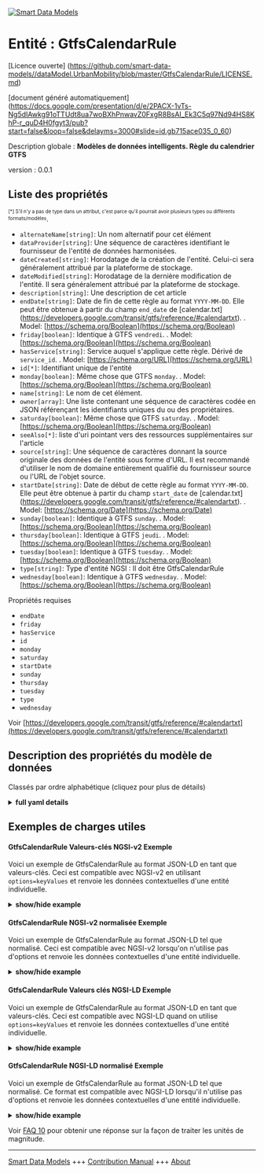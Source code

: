 <!-- 10-Header -->  
[![Smart Data Models](https://smartdatamodels.org/wp-content/uploads/2022/01/SmartDataModels_logo.png "Logo")](https://smartdatamodels.org)  
Entité : GtfsCalendarRule  
=========================<!-- /10-Header -->  
<!-- 15-License -->  
[Licence ouverte] (https://github.com/smart-data-models//dataModel.UrbanMobility/blob/master/GtfsCalendarRule/LICENSE.md)  
[document généré automatiquement] (https://docs.google.com/presentation/d/e/2PACX-1vTs-Ng5dIAwkg91oTTUdt8ua7woBXhPnwavZ0FxgR8BsAI_Ek3C5q97Nd94HS8KhP-r_quD4H0fgyt3/pub?start=false&loop=false&delayms=3000#slide=id.gb715ace035_0_60)  
<!-- /15-License -->  
<!-- 20-Description -->  
Description globale : **Modèles de données intelligents. Règle du calendrier GTFS**  
version : 0.0.1  
<!-- /20-Description -->  
<!-- 30-PropertiesList -->  

## Liste des propriétés  

<sup><sub>[*] S'il n'y a pas de type dans un attribut, c'est parce qu'il pourrait avoir plusieurs types ou différents formats/modèles</sub></sup>.  
- `alternateName[string]`: Un nom alternatif pour cet élément  - `dataProvider[string]`: Une séquence de caractères identifiant le fournisseur de l'entité de données harmonisées.  - `dateCreated[string]`: Horodatage de la création de l'entité. Celui-ci sera généralement attribué par la plateforme de stockage.  - `dateModified[string]`: Horodatage de la dernière modification de l'entité. Il sera généralement attribué par la plateforme de stockage.  - `description[string]`: Une description de cet article  - `endDate[string]`: Date de fin de cette règle au format `YYYY-MM-DD`. Elle peut être obtenue à partir du champ `end_date` de [calendar.txt] (https://developers.google.com/transit/gtfs/reference/#calendartxt).  . Model: [https://schema.org/Boolean](https://schema.org/Boolean)- `friday[boolean]`: Identique à GTFS `vendredi`.  . Model: [https://schema.org/Boolean](https://schema.org/Boolean)- `hasService[string]`: Service auquel s'applique cette règle. Dérivé de `service_id`.  . Model: [https://schema.org/URL](https://schema.org/URL)- `id[*]`: Identifiant unique de l'entité  - `monday[boolean]`: Même chose que GTFS `monday`.  . Model: [https://schema.org/Boolean](https://schema.org/Boolean)- `name[string]`: Le nom de cet élément.  - `owner[array]`: Une liste contenant une séquence de caractères codée en JSON référençant les identifiants uniques du ou des propriétaires.  - `saturday[boolean]`: Même chose que GTFS `saturday`.  . Model: [https://schema.org/Boolean](https://schema.org/Boolean)- `seeAlso[*]`: liste d'uri pointant vers des ressources supplémentaires sur l'article  - `source[string]`: Une séquence de caractères donnant la source originale des données de l'entité sous forme d'URL. Il est recommandé d'utiliser le nom de domaine entièrement qualifié du fournisseur source ou l'URL de l'objet source.  - `startDate[string]`: Date de début de cette règle au format `YYYY-MM-DD`. Elle peut être obtenue à partir du champ `start_date` de [calendar.txt] (https://developers.google.com/transit/gtfs/reference/#calendartxt).  . Model: [https://schema.org/Date](https://schema.org/Date)- `sunday[boolean]`: Identique à GTFS `sunday`.  . Model: [https://schema.org/Boolean](https://schema.org/Boolean)- `thursday[boolean]`: Identique à GTFS `jeudi`.  . Model: [https://schema.org/Boolean](https://schema.org/Boolean)- `tuesday[boolean]`: Identique à GTFS `tuesday`.  . Model: [https://schema.org/Boolean](https://schema.org/Boolean)- `type[string]`: Type d'entité NGSI : Il doit être GtfsCalendarRule  - `wednesday[boolean]`: Identique à GTFS `wednesday`.  . Model: [https://schema.org/Boolean](https://schema.org/Boolean)<!-- /30-PropertiesList -->  
<!-- 35-RequiredProperties -->  
Propriétés requises  
- `endDate`  - `friday`  - `hasService`  - `id`  - `monday`  - `saturday`  - `startDate`  - `sunday`  - `thursday`  - `tuesday`  - `type`  - `wednesday`  <!-- /35-RequiredProperties -->  
<!-- 40-RequiredProperties -->  
Voir [https://developers.google.com/transit/gtfs/reference/#calendartxt](https://developers.google.com/transit/gtfs/reference/#calendartxt)  
<!-- /40-RequiredProperties -->  
<!-- 50-DataModelHeader -->  
## Description des propriétés du modèle de données  
Classés par ordre alphabétique (cliquez pour plus de détails)  
<!-- /50-DataModelHeader -->  
<!-- 60-ModelYaml -->  
<details><summary><strong>full yaml details</strong></summary>    
```yaml  
GtfsCalendarRule:    
  description: 'Smart Data Models. GTFS Calendar Rule'    
  properties:    
    alternateName:    
      description: 'An alternative name for this item'    
      type: string    
      x-ngsi:    
        type: Property    
    dataProvider:    
      description: 'A sequence of characters identifying the provider of the harmonised data entity.'    
      type: string    
      x-ngsi:    
        type: Property    
    dateCreated:    
      description: 'Entity creation timestamp. This will usually be allocated by the storage platform.'    
      format: date-time    
      type: string    
      x-ngsi:    
        type: Property    
    dateModified:    
      description: 'Timestamp of the last modification of the entity. This will usually be allocated by the storage platform.'    
      format: date-time    
      type: string    
      x-ngsi:    
        type: Property    
    description:    
      description: 'A description of this item'    
      type: string    
      x-ngsi:    
        type: Property    
    endDate:    
      description: "End date of this rule in `YYYY-MM-DD` format. It can be obtained from the field `end_date` of [calendar.txt](https://developers.google.com/transit/gtfs/reference/#calendartxt)"    
      format: date    
      type: string    
      x-ngsi:    
        model: https://schema.org/Boolean    
        type: Property    
    friday:    
      description: 'Same as GTFS `friday`'    
      type: boolean    
      x-ngsi:    
        model: https://schema.org/Boolean    
        type: Property    
    hasService:    
      anyOf:    
        - description: 'Property. Identifier format of any NGSI entity'    
          maxLength: 256    
          minLength: 1    
          pattern: ^[\w\-\.\{\}\$\+\*\[\]`|~^@!,:\\]+$    
          type: string    
        - description: 'Property. Identifier format of any NGSI entity'    
          format: uri    
          type: string    
      description: 'Service to which this rule applies to. Derived from `service_id`'    
      type: string    
      x-ngsi:    
        model: https://schema.org/URL    
        type: Relationship    
    id:    
      anyOf: &gtfscalendarrule_-_properties_-_owner_-_items_-_anyof    
        - description: 'Property. Identifier format of any NGSI entity'    
          maxLength: 256    
          minLength: 1    
          pattern: ^[\w\-\.\{\}\$\+\*\[\]`|~^@!,:\\]+$    
          type: string    
        - description: 'Property. Identifier format of any NGSI entity'    
          format: uri    
          type: string    
      description: 'Unique identifier of the entity'    
      x-ngsi:    
        type: Property    
    monday:    
      description: 'Same as GTFS `monday`'    
      type: boolean    
      x-ngsi:    
        model: https://schema.org/Boolean    
        type: Property    
    name:    
      description: 'The name of this item.'    
      type: string    
      x-ngsi:    
        type: Property    
    owner:    
      description: 'A List containing a JSON encoded sequence of characters referencing the unique Ids of the owner(s)'    
      items:    
        anyOf: *gtfscalendarrule_-_properties_-_owner_-_items_-_anyof    
        description: 'Property. Unique identifier of the entity'    
      type: array    
      x-ngsi:    
        type: Property    
    saturday:    
      description: 'Same as GTFS `saturday`'    
      type: boolean    
      x-ngsi:    
        model: https://schema.org/Boolean    
        type: Property    
    seeAlso:    
      description: 'list of uri pointing to additional resources about the item'    
      oneOf:    
        - items:    
            format: uri    
            type: string    
          minItems: 1    
          type: array    
        - format: uri    
          type: string    
      x-ngsi:    
        type: Property    
    source:    
      description: 'A sequence of characters giving the original source of the entity data as a URL. Recommended to be the fully qualified domain name of the source provider, or the URL to the source object.'    
      type: string    
      x-ngsi:    
        type: Property    
    startDate:    
      description: "Start date of this rule in `YYYY-MM-DD` format. It can be obtained from the field `start_date` of [calendar.txt](https://developers.google.com/transit/gtfs/reference/#calendartxt)"    
      format: date    
      type: string    
      x-ngsi:    
        model: https://schema.org/Date    
        type: Property    
    sunday:    
      description: 'Same as GTFS `sunday`'    
      type: boolean    
      x-ngsi:    
        model: https://schema.org/Boolean    
        type: Property    
    thursday:    
      description: 'Same as GTFS `thursday`'    
      type: boolean    
      x-ngsi:    
        model: https://schema.org/Boolean    
        type: Property    
    tuesday:    
      description: 'Same as GTFS `tuesday`'    
      type: boolean    
      x-ngsi:    
        model: https://schema.org/Boolean    
        type: Property    
    type:    
      description: 'NGSI Entity Type: It has to be GtfsCalendarRule'    
      enum:    
        - GtfsCalendarRule    
      type: string    
      x-ngsi:    
        type: Property    
    wednesday:    
      description: 'Same as GTFS `wednesday`'    
      type: boolean    
      x-ngsi:    
        model: https://schema.org/Boolean    
        type: Property    
  required:    
    - id    
    - type    
    - hasService    
    - monday    
    - tuesday    
    - wednesday    
    - thursday    
    - friday    
    - saturday    
    - sunday    
    - startDate    
    - endDate    
  type: object    
  x-derived-from: ""    
  x-disclaimer: 'Redistribution and use in source and binary forms, with or without modification, are permitted  provided that the license conditions are met. Copyleft (c) 2022 Contributors to Smart Data Models Program'    
  x-license-url: https://github.com/smart-data-models/dataModel.UrbanMobility/blob/master/GtfsCalendarRule/LICENSE.md    
  x-model-schema: https://smart-data-models.github.io/dataModel.UrbanMobility/GtfsCalendarRule/schema.json    
  x-model-tags: ""    
  x-version: 0.0.1    
```  
</details>    
<!-- /60-ModelYaml -->  
<!-- 70-MiddleNotes -->  
<!-- /70-MiddleNotes -->  
<!-- 80-Examples -->  
## Exemples de charges utiles  
#### GtfsCalendarRule Valeurs-clés NGSI-v2 Exemple  
Voici un exemple de GtfsCalendarRule au format JSON-LD en tant que valeurs-clés. Ceci est compatible avec NGSI-v2 en utilisant `options=keyValues` et renvoie les données contextuelles d'une entité individuelle.  
<details><summary><strong>show/hide example</strong></summary>    
```json  
{  
  "id": "urn:ngsi-ld:CalendarRule:Madrid:Rule1267",  
  "type": "GtfsCalendarRule",  
  "name": "Rule Hospital Service 1",  
  "hasService": "urn:ngsi-ld:GtfsService:Madrid:Hospital_1",  
  "monday": true,  
  "tuesday": true,  
  "wednesday": true,  
  "thursday": true,  
  "friday": true,  
  "saturday": false,  
  "sunday": false,  
  "startDate": "2018-01-01",  
  "endDate": "2019-01-01"  
}  
```  
</details>  
#### GtfsCalendarRule NGSI-v2 normalisée Exemple  
Voici un exemple de GtfsCalendarRule au format JSON-LD tel que normalisé. Ceci est compatible avec NGSI-v2 lorsqu'on n'utilise pas d'options et renvoie les données contextuelles d'une entité individuelle.  
<details><summary><strong>show/hide example</strong></summary>    
```json  
{  
  "id": "urn:ngsi-ld:CalendarRule:Madrid:Rule1267",  
  "type": "GtfsCalendarRule",  
  "startDate": {  
    "type": "Property",  
    "value": "2018-01-01"  
  },  
  "endDate": {  
    "type": "Property",  
    "value": "2019-01-01"  
  },  
  "name": {  
    "type": "Property",  
    "value": "Rule Hospital Service 1"  
  },  
  "monday": {  
    "type": "Property",  
    "value": true  
  },  
  "tuesday": {  
    "type": "Property",  
    "value": true  
  },  
  "friday": {  
    "type": "Property",  
    "value": true  
  },  
  "wednesday": {  
    "type": "Property",  
    "value": true  
  },  
  "thursday": {  
    "type": "Property",  
    "value": true  
  },  
  "sunday": {  
    "type": "Property",  
    "value": false  
  },  
  "hasService": {  
    "type": "Relationship",  
    "object": "urn:ngsi-ld:GtfsService:Madrid:Hospital_1"  
  },  
  "saturday": {  
    "type": "Property",  
    "value": false  
  }  
}  
```  
</details>  
#### GtfsCalendarRule Valeurs clés NGSI-LD Exemple  
Voici un exemple de GtfsCalendarRule au format JSON-LD en tant que valeurs-clés. Ceci est compatible avec NGSI-LD quand on utilise `options=keyValues` et renvoie les données contextuelles d'une entité individuelle.  
<details><summary><strong>show/hide example</strong></summary>    
```json  
{  
    "id": "urn:ngsi-ld:CalendarRule:Madrid:Rule1267",  
    "type": "GtfsCalendarRule",  
    "endDate": {  
        "type": "Property",  
        "value": {  
            "@type": "Date",  
            "@value": "2019-01-01"  
        }  
    },  
    "friday": {  
        "type": "Property",  
        "value": true  
    },  
    "hasService": {  
        "type": "Relationship",  
        "object": "urn:ngsi-ld:GtfsService:Madrid:Hospital_1"  
    },  
    "monday": {  
        "type": "Property",  
        "value": true  
    },  
    "name": {  
        "type": "Property",  
        "value": "Rule Hospital Service 1"  
    },  
    "saturday": {  
        "type": "Property",  
        "value": false  
    },  
    "startDate": {  
        "type": "Property",  
        "value": {  
            "@type": "Date",  
            "@value": "2018-01-01"  
        }  
    },  
    "sunday": {  
        "type": "Property",  
        "value": false  
    },  
    "thursday": {  
        "type": "Property",  
        "value": true  
    },  
    "tuesday": {  
        "type": "Property",  
        "value": true  
    },  
    "wednesday": {  
        "type": "Property",  
        "value": true  
    },  
    "@context": [  
        "https://uri.etsi.org/ngsi-ld/v1/ngsi-ld-core-context.jsonld",  
        "https://raw.githubusercontent.com/smart-data-models/dataModel.UrbanMobility/master/context.jsonld"  
    ]  
}  
```  
</details>  
#### GtfsCalendarRule NGSI-LD normalisé Exemple  
Voici un exemple de GtfsCalendarRule au format JSON-LD tel que normalisé. Ce format est compatible avec NGSI-LD lorsqu'il n'utilise pas d'options et renvoie les données contextuelles d'une entité individuelle.  
<details><summary><strong>show/hide example</strong></summary>    
```json  
{  
    "id": "urn:ngsi-ld:CalendarRule:Madrid:Rule1267",  
    "type": "GtfsCalendarRule",  
    "endDate": "2019-01-01",  
    "friday": true,  
    "hasService": "urn:ngsi-ld:GtfsService:Madrid:Hospital_1",  
    "monday": true,  
    "name": "Rule Hospital Service 1",  
    "saturday": false,  
    "startDate": "2018-01-01",  
    "sunday": false,  
    "thursday": true,  
    "tuesday": true,  
    "wednesday": true,  
    "@context": [  
        "https://uri.etsi.org/ngsi-ld/v1/ngsi-ld-core-context.jsonld",  
        "https://raw.githubusercontent.com/smart-data-models/dataModel.UrbanMobility/master/context.jsonld"  
    ]  
}  
```  
</details><!-- /80-Examples -->  
<!-- 90-FooterNotes -->  
<!-- /90-FooterNotes -->  
<!-- 95-Units -->  
Voir [FAQ 10](https://smartdatamodels.org/index.php/faqs/) pour obtenir une réponse sur la façon de traiter les unités de magnitude.  
<!-- /95-Units -->  
<!-- 97-LastFooter -->  
---  
[Smart Data Models](https://smartdatamodels.org) +++ [Contribution Manual](https://bit.ly/contribution_manual) +++ [About](https://bit.ly/Introduction_SDM)<!-- /97-LastFooter -->  

